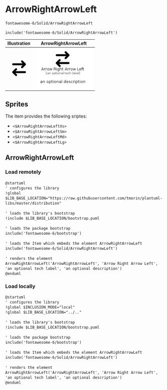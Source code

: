 # ArrowRightArrowLeft


```text
fontawesome-6/Solid/ArrowRightArrowLeft
```

```text
include('fontawesome-6/Solid/ArrowRightArrowLeft')
```



| Illustration | ArrowRightArrowLeft |
| :---: | :---: |
| ![illustration for Illustration](../../fontawesome-6/Solid/ArrowRightArrowLeft.png) | ![illustration for ArrowRightArrowLeft](../../fontawesome-6/Solid/ArrowRightArrowLeft.Local.png) |



## Sprites
The item provides the following sriptes:

- `<$ArrowRightArrowLeftXs>`
- `<$ArrowRightArrowLeftSm>`
- `<$ArrowRightArrowLeftMd>`
- `<$ArrowRightArrowLeftLg>`





## ArrowRightArrowLeft

### Load remotely
```plantuml
@startuml
' configures the library
!global $LIB_BASE_LOCATION="https://raw.githubusercontent.com/tmorin/plantuml-libs/master/distribution"

' loads the library's bootstrap
!include $LIB_BASE_LOCATION/bootstrap.puml

' loads the package bootstrap
include('fontawesome-6/bootstrap')

' loads the Item which embeds the element ArrowRightArrowLeft
include('fontawesome-6/Solid/ArrowRightArrowLeft')

' renders the element
ArrowRightArrowLeft('ArrowRightArrowLeft', 'Arrow Right Arrow Left', 'an optional tech label', 'an optional description')
@enduml
```

### Load locally
```plantuml
@startuml
' configures the library
!global $INCLUSION_MODE="local"
!global $LIB_BASE_LOCATION="../.."

' loads the library's bootstrap
!include $LIB_BASE_LOCATION/bootstrap.puml

' loads the package bootstrap
include('fontawesome-6/bootstrap')

' loads the Item which embeds the element ArrowRightArrowLeft
include('fontawesome-6/Solid/ArrowRightArrowLeft')

' renders the element
ArrowRightArrowLeft('ArrowRightArrowLeft', 'Arrow Right Arrow Left', 'an optional tech label', 'an optional description')
@enduml
```

